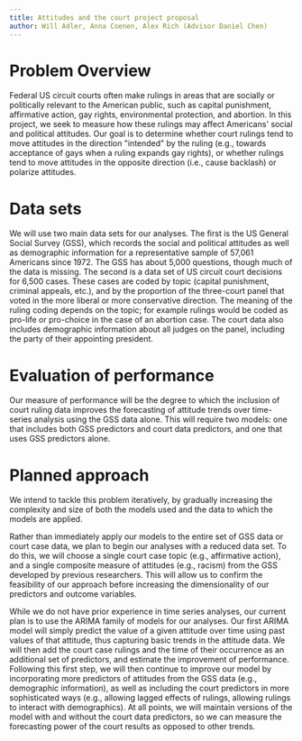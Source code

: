 ```yaml
---
title: Attitudes and the court project proposal
author: Will Adler, Anna Coenen, Alex Rich (Advisor Daniel Chen)
---
```



# Problem Overview

Federal US circuit courts often make rulings in areas that are socially or
politically relevant to the American public, such as capital punishment,
affirmative action, gay rights, environmental protection, and abortion. In this
project, we seek to measure how these rulings may affect Americans' social and
political attitudes. Our goal is to determine whether court rulings tend to move
attitudes in the direction "intended" by the ruling (e.g., towards acceptance of
gays when a ruling expands gay rights), or whether rulings tend to move
attitudes in the opposite direction (i.e., cause backlash) or polarize attitudes.

# Data sets

We will use two main data sets for our analyses. The first is the US General Social
Survey (GSS), which records the social and political attitudes as well as demographic
information for a representative sample of 57,061 Americans since 1972. The GSS has about 5,000 questions, though much of the data is missing. The second is a
data set of US circuit court decisions for 6,500 cases. These cases are coded
by topic (capital punishment, criminal appeals, etc.), and by the proportion of
the three-court panel that voted in the more liberal or more conservative
direction. The meaning of the ruling coding depends on the topic; for example
rulings would be coded as pro-life or pro-choice in the case of an abortion
case. The court data also includes demographic information about all judges on
the panel, including the party of their appointing president.

# Evaluation of performance

Our measure of performance will be the degree to which the inclusion of court
ruling data improves the forecasting of attitude trends over time-series analysis
using the GSS data alone. This will require two models: one that includes both
GSS predictors and court data predictors, and one that uses GSS predictors alone.

# Planned approach

We intend to tackle this problem iteratively, by gradually increasing the
complexity and size of both the models used and the data to which the models are applied.

Rather than immediately apply our models to the entire set of GSS data or court
case data, we plan to begin our analyses with a reduced data set. To do this, we
will choose a single court case topic (e.g., affirmative action), and a single
composite measure of attitudes (e.g., racism) from the GSS developed by previous
researchers. This will allow us to confirm the feasibility of our approach
before increasing the dimensionality of our predictors and outcome variables.

While we do not have prior experience in time series analyses, our current plan
is to use the ARIMA family of models for our analyses. Our first ARIMA model
will simply predict the value of a given attitude over time using past values of
that attitude, thus capturing basic trends in the attitude data. We will then
add the court case rulings and the time of their occurrence as an additional set
of predictors, and estimate the improvement of performance. Following this first
step, we will then continue to improve our model by incorporating more
predictors of attitudes from the GSS data (e.g., demographic information), as
well as including the court predictors in more sophisticated ways (e.g.,
allowing lagged effects of rulings, allowing rulings to interact with
demographics). At all points, we will maintain versions of the model with and
without the court data predictors, so we can measure the forecasting power of
the court results as opposed to other trends.
